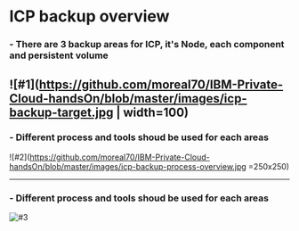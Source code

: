 # ICP backup overview

### - There are 3 backup areas for ICP, it's Node, each component and persistent volume  

![#1](https://github.com/moreal70/IBM-Private-Cloud-handsOn/blob/master/images/icp-backup-target.jpg | width=100)
----
### - Different process and tools shoud be used for each areas
![#2](https://github.com/moreal70/IBM-Private-Cloud-handsOn/blob/master/images/icp-backup-process-overview.jpg =250x250)

----
### - Different process and tools shoud be used for each areas
![#3](https://github.com/moreal70/IBM-Private-Cloud-handsOn/blob/master/images/icp-recovery-process-overview.jpg)

